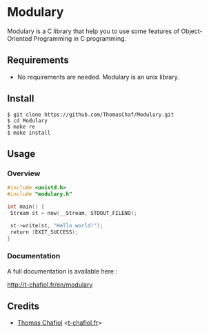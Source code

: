 # Modulary

Modulary is a C library that help you to use some features of Object-Oriented Programming in C programming.

## Requirements ##

 * No requirements are needed. Modulary is an unix library.

## Install

    $ git clone https://github.com/ThomasChaf/Modulary.git
    $ cd Modulary
    $ make re
    $ make install

## Usage

### Overview

```c
#include <unistd.h>
#include "modulary.h"

int main() {
 Stream st = new(__Stream, STDOUT_FILENO);

 st->write(st, "Hello world!");
 return (EXIT_SUCCESS);
}
```

### Documentation
  A full documentation is available here :

  http://t-chafiol.fr/en/modulary

## Credits

  - [Thomas Chafiol](http://github.com/ThomasChaf) <[t-chafiol.fr](http://t-chafiol.fr)>
